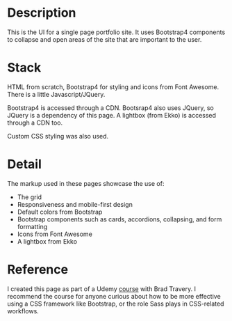 # Description

This is the UI for a single page portfolio site. It uses Bootstrap4 components to collapse and open areas of the site that are important to the user.

# Stack

HTML from scratch, Bootstrap4 for styling and icons from Font Awesome. There is a little Javascript/JQuery.

Bootstrap4 is accessed through a CDN. Bootsrap4 also uses JQuery, so JQuery is a dependency of this page. A lightbox (from Ekko) is accessed through a CDN too.

Custom CSS styling was also used.

# Detail

The markup used in these pages showcase the use of:

- The grid
- Responsiveness and mobile-first design
- Default colors from Bootstrap
- Bootstrap components such as cards, accordions, collapsing, and form formatting
- Icons from Font Awesome
- A lightbox from Ekko

# Reference

I created this page as part of a Udemy [course](https://www.udemy.com/bootstrap-4-from-scratch-with-5-projects/learn/v4/overview) with Brad Travery. I recommend the course for anyone curious about how to be more effective using a CSS framework like Bootstrap, or the role Sass plays in CSS-related workflows.
